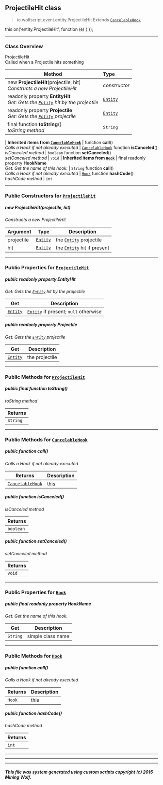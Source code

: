 ## ProjectileHit __class__

>io.wolfscript.event.entity.ProjectileHit
>Extends [`CancelableHook`](../../hook/CancelableHook.md)

this.on('entity.ProjectileHit', function (e) { });

---

### Class Overview

ProjectileHit<br> Called when a Projectile hits something

Method | Type   
--- | :--- 
new __ProjectileHit__(projectile, hit) <br> _Constructs a new ProjectileHit_ | _constructor_
 readonly property __EntityHit__ <br> _Get: Gets the [`Entity`](../../api/entity/Entity.md) hit by the projectile_ | [`Entity`](../../api/entity/Entity.md)
 readonly property __Projectile__ <br> _Get: Gets the [`Entity`](../../api/entity/Entity.md) projectile_ | [`Entity`](../../api/entity/Entity.md)
final function __toString__() <br> _toString method_ | `String`
 |
__Inherited items from [`CancelableHook`](../../hook/CancelableHook.md)__ |
 function __call__() <br> _Calls a Hook if not already executed_ | [`CancelableHook`](../../hook/CancelableHook.md)
 function __isCanceled__() <br> _isCanceled method_ | `boolean`
 function __setCanceled__() <br> _setCanceled method_ | `void`
 |
__Inherited items from [`Hook`](../../hook/Hook.md)__ |
final readonly property __HookName__ <br> _Get: Get the name of this hook._ | `String`
 function __call__() <br> _Calls a Hook if not already executed_ | [`Hook`](../../hook/Hook.md)
 function __hashCode__() <br> _hashCode method_ | `int`







---

### Public Constructors for [`ProjectileHit`](ProjectileHit.md)

##### <a id='projectilehit'></a>new __ProjectileHit__(projectile, hit) 

_Constructs a new ProjectileHit_

Argument | Type | Description  
--- | --- | --- 
projectile | [`Entity`](../../api/entity/Entity.md) | the [`Entity`](../../api/entity/Entity.md) projectile
hit | [`Entity`](../../api/entity/Entity.md) | the [`Entity`](../../api/entity/Entity.md) hit if present

---

### Public Properties for [`ProjectileHit`](ProjectileHit.md)

##### <a id='entityhit'></a>public  readonly property __EntityHit__

_Get: Gets the [`Entity`](../../api/entity/Entity.md) hit by the projectile_

Get | Description
--- | --- 
[`Entity`](../../api/entity/Entity.md) | [`Entity`](../../api/entity/Entity.md) if present; `null` otherwise



##### <a id='projectile'></a>public  readonly property __Projectile__

_Get: Gets the [`Entity`](../../api/entity/Entity.md) projectile_

Get | Description
--- | --- 
[`Entity`](../../api/entity/Entity.md) | the projectile



---

### Public Methods for [`ProjectileHit`](ProjectileHit.md)

##### <a id='tostring'></a>public final function __toString__()

_toString method_

Returns | 
--- | 
`String` |


---

### Public Methods for [`CancelableHook`](../../hook/CancelableHook.md)

##### <a id='call'></a>public  function __call__()

_Calls a Hook if not already executed_

Returns | Description
--- | --- 
[`CancelableHook`](../../hook/CancelableHook.md) | this


##### <a id='iscanceled'></a>public  function __isCanceled__()

_isCanceled method_

Returns | 
--- | 
`boolean` |


##### <a id='setcanceled'></a>public  function __setCanceled__()

_setCanceled method_

Returns | 
--- | 
`void` |


---

### Public Properties for [`Hook`](../../hook/Hook.md)

##### <a id='hookname'></a>public final readonly property __HookName__

_Get: Get the name of this hook._

Get | Description
--- | --- 
`String` | simple class name



---

### Public Methods for [`Hook`](../../hook/Hook.md)

##### <a id='call'></a>public  function __call__()

_Calls a Hook if not already executed_

Returns | Description
--- | --- 
[`Hook`](../../hook/Hook.md) | this


##### <a id='hashcode'></a>public  function __hashCode__()

_hashCode method_

Returns | 
--- | 
`int` |


---


---


---


##### This file was system generated using custom scripts copyright (c) 2015 Mining Wolf.
	

